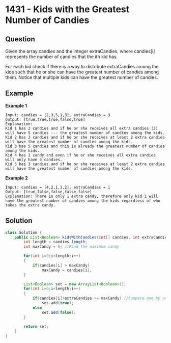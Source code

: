# 1431 - Kids with the Greatest Number of Candies

## Question

Given the array candies and the integer extraCandies, where candies[i] represents the number of candies that the ith kid has.

For each kid check if there is a way to distribute extraCandies among the kids such that he or she can have the greatest number of candies among them. Notice that multiple kids can have the greatest number of candies.

## Example

**Example 1**
```
Input: candies = [2,3,5,1,3], extraCandies = 3
Output: [true,true,true,false,true] 
Explanation: 
Kid 1 has 2 candies and if he or she receives all extra candies (3) will have 5 candies --- the greatest number of candies among the kids. 
Kid 2 has 3 candies and if he or she receives at least 2 extra candies will have the greatest number of candies among the kids. 
Kid 3 has 5 candies and this is already the greatest number of candies among the kids. 
Kid 4 has 1 candy and even if he or she receives all extra candies will only have 4 candies. 
Kid 5 has 3 candies and if he or she receives at least 2 extra candies will have the greatest number of candies among the kids.
```


**Example 2**
```
Input: candies = [4,2,1,1,2], extraCandies = 1
Output: [true,false,false,false,false] 
Explanation: There is only 1 extra candy, therefore only kid 1 will have the greatest number of candies among the kids regardless of who takes the extra candy.
```


## Solution

````java
class Solution {
    public List<Boolean> kidsWithCandies(int[] candies, int extraCandies) {
        int length = candies.length;
        int maxCandy = 0; //Find the maximum candy

        for(int i=0;i<length;i++)
        {
            if(candies[i] > maxCandy)
                maxCandy = candies[i];
        }

        List<Boolean> set = new ArrayList<Boolean>();
        for(int i=0;i<length;i++)
        {
            if(candies[i]+extraCandies >= maxCandy) //Compare one by one
                set.add(true);
            else
                set.add(false);
        }

        return set; 
    }
}
````

